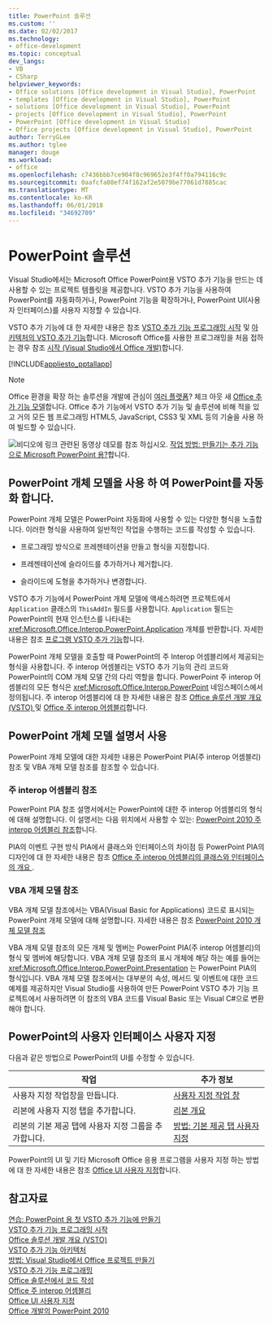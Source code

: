 ```yaml
---
title: PowerPoint 솔루션
ms.custom: ''
ms.date: 02/02/2017
ms.technology:
- office-development
ms.topic: conceptual
dev_langs:
- VB
- CSharp
helpviewer_keywords:
- Office solutions [Office development in Visual Studio], PowerPoint
- templates [Office development in Visual Studio], PowerPoint
- solutions [Office development in Visual Studio], PowerPoint
- projects [Office development in Visual Studio], PowerPoint
- PowerPoint [Office development in Visual Studio]
- Office projects [Office development in Visual Studio], PowerPoint
author: TerryGLee
ms.author: tglee
manager: douge
ms.workload:
- office
ms.openlocfilehash: c7436bbb7ce904f8c969652e3f4ff0a794116c9c
ms.sourcegitcommit: 0aafcfa08ef74f162af2e5079be77061d7885cac
ms.translationtype: MT
ms.contentlocale: ko-KR
ms.lasthandoff: 06/01/2018
ms.locfileid: "34692709"
---
```

# <a name="powerpoint-solutions"></a>PowerPoint 솔루션
  Visual Studio에서는 Microsoft Office PowerPoint용 VSTO 추가 기능을 만드는 데 사용할 수 있는 프로젝트 템플릿을 제공합니다. VSTO 추가 기능을 사용하여 PowerPoint를 자동화하거나, PowerPoint 기능을 확장하거나, PowerPoint UI(사용자 인터페이스)를 사용자 지정할 수 있습니다.  
  
 VSTO 추가 기능에 대 한 자세한 내용은 참조 [VSTO 추가 기능 프로그래밍 시작](../vsto/getting-started-programming-vsto-add-ins.md) 및 [아키텍처의 VSTO 추가 기능](../vsto/architecture-of-vsto-add-ins.md)합니다. Microsoft Office를 사용한 프로그래밍을 처음 접하는 경우 참조 [시작 &#40;Visual Studio에서 Office 개발&#41;](../vsto/getting-started-office-development-in-visual-studio.md)합니다.  
  
 [!INCLUDE[appliesto_pptallapp](../vsto/includes/appliesto-pptallapp-md.md)]  
  
> [!NOTE]  
>  Office 환경을 확장 하는 솔루션을 개발에 관심이 [여러 플랫폼](https://dev.office.com/add-in-availability)? 체크 아웃 새 [Office 추가 기능 모델](https://dev.office.com/docs/add-ins/overview/office-add-ins)합니다. Office 추가 기능에서 VSTO 추가 기능 및 솔루션에 비해 적을 있고 거의 모든 웹 프로그래밍 HTML5, JavaScript, CSS3 및 XML 등의 기술을 사용 하 여 빌드할 수 있습니다.  
  
 ![비디오에 링크](../vsto/media/playvideo.gif "비디오에 링크") 관련된 동영상 데모를 참조 하십시오. [작업 방법: 만들기는 추가 기능으로 Microsoft PowerPoint 용?](http://go.microsoft.com/fwlink/?LinkId=132767)합니다.  
  
## <a name="automate-powerpoint-by-using-the-powerpoint-object-model"></a>PowerPoint 개체 모델을 사용 하 여 PowerPoint를 자동화 합니다.  
 PowerPoint 개체 모델은 PowerPoint 자동화에 사용할 수 있는 다양한 형식을 노출합니다. 이러한 형식을 사용하여 일반적인 작업을 수행하는 코드를 작성할 수 있습니다.  
  
-   프로그래밍 방식으로 프레젠테이션을 만들고 형식을 지정합니다.  
  
-   프레젠테이션에 슬라이드를 추가하거나 제거합니다.  
  
-   슬라이드에 도형을 추가하거나 변경합니다.  
  
 VSTO 추가 기능에서 PowerPoint 개체 모델에 액세스하려면 프로젝트에서 `Application` 클래스의 `ThisAddIn` 필드를 사용합니다. `Application` 필드는 PowerPoint의 현재 인스턴스를 나타내는 <xref:Microsoft.Office.Interop.PowerPoint.Application> 개체를 반환합니다. 자세한 내용은 참조 [프로그램 VSTO 추가 기능](../vsto/programming-vsto-add-ins.md)합니다.  
  
 PowerPoint 개체 모델을 호출할 때 PowerPoint의 주 Interop 어셈블리에서 제공되는 형식을 사용합니다. 주 interop 어셈블리는 VSTO 추가 기능의 관리 코드와 PowerPoint의 COM 개체 모델 간의 다리 역할을 합니다. PowerPoint 주 interop 어셈블리의 모든 형식은 <xref:Microsoft.Office.Interop.PowerPoint> 네임스페이스에서 정의됩니다. 주 interop 어셈블리에 대 한 자세한 내용은 참조 [Office 솔루션 개발 개요 &#40;VSTO&#41; ](../vsto/office-solutions-development-overview-vsto.md) 및 [Office 주 interop 어셈블리](../vsto/office-primary-interop-assemblies.md)합니다.  
  
##  <a name="WordOMDocumentation"></a> PowerPoint 개체 모델 설명서 사용  
 PowerPoint 개체 모델에 대한 자세한 내용은 PowerPoint PIA(주 interop 어셈블리) 참조 및 VBA 개체 모델 참조를 참조할 수 있습니다.  
  
### <a name="primary-interop-assembly-reference"></a>주 interop 어셈블리 참조  
 PowerPoint PIA 참조 설명서에서는 PowerPoint에 대한 주 interop 어셈블리의 형식에 대해 설명합니다. 이 설명서는 다음 위치에서 사용할 수 있는: [PowerPoint 2010 주 interop 어셈블리 참조](http://go.microsoft.com/fwlink/?LinkId=189588)합니다.  
  
 PIA의 이벤트 구현 방식 PIA에서 클래스와 인터페이스의 차이점 등 PowerPoint PIA의 디자인에 대 한 자세한 내용은 참조 [Office 주 interop 어셈블리의 클래스와 인터페이스의 개요 ](http://go.microsoft.com/fwlink/?LinkId=199885).  
  
### <a name="vba-object-model-reference"></a>VBA 개체 모델 참조  
 VBA 개체 모델 참조에서는 VBA(Visual Basic for Applications) 코드로 표시되는 PowerPoint 개체 모델에 대해 설명합니다. 자세한 내용은 참조 [PowerPoint 2010 개체 모델 참조](http://go.microsoft.com/fwlink/?LinkId=199770)  
  
 VBA 개체 모델 참조의 모든 개체 및 멤버는 PowerPoint PIA(주 interop 어셈블리)의 형식 및 멤버에 해당합니다. VBA 개체 모델 참조의 표시 개체에 해당 하는 예를 들어는 <xref:Microsoft.Office.Interop.PowerPoint.Presentation> 는 PowerPoint PIA의 형식입니다. VBA 개체 모델 참조에서는 대부분의 속성, 메서드 및 이벤트에 대한 코드 예제를 제공하지만 Visual Studio를 사용하여 만든 PowerPoint VSTO 추가 기능 프로젝트에서 사용하려면 이 참조의 VBA 코드를 Visual Basic 또는 Visual C#으로 변환해야 합니다.  
  
## <a name="customize-the-user-interface-of-powerpoint"></a>PowerPoint의 사용자 인터페이스 사용자 지정  
 다음과 같은 방법으로 PowerPoint의 UI를 수정할 수 있습니다.  
  
|작업|추가 정보|  
|----------|--------------------------|  
|사용자 지정 작업창을 만듭니다.|[사용자 지정 작업 창](../vsto/custom-task-panes.md)|  
|리본에 사용자 지정 탭을 추가합니다.|[리본 개요](../vsto/ribbon-overview.md)|  
|리본의 기본 제공 탭에 사용자 지정 그룹을 추가합니다.|[방법: 기본 제공 탭 사용자 지정](../vsto/how-to-customize-a-built-in-tab.md)|  
  
 PowerPoint의 UI 및 기타 Microsoft Office 응용 프로그램을 사용자 지정 하는 방법에 대 한 자세한 내용은 참조 [Office UI 사용자 지정](../vsto/office-ui-customization.md)합니다.  
  
## <a name="see-also"></a>참고자료  
 [연습: PowerPoint 용 첫 VSTO 추가 기능에 만들기](../vsto/walkthrough-creating-your-first-vsto-add-in-for-powerpoint.md)   
 [VSTO 추가 기능 프로그래밍 시작](../vsto/getting-started-programming-vsto-add-ins.md)   
 [Office 솔루션 개발 개요 &#40;VSTO&#41;](../vsto/office-solutions-development-overview-vsto.md)   
 [VSTO 추가 기능 아키텍처](../vsto/architecture-of-vsto-add-ins.md)   
 [방법: Visual Studio에서 Office 프로젝트 만들기](../vsto/how-to-create-office-projects-in-visual-studio.md)   
 [VSTO 추가 기능 프로그래밍](../vsto/programming-vsto-add-ins.md)   
 [Office 솔루션에서 코드 작성](../vsto/writing-code-in-office-solutions.md)   
 [Office 주 interop 어셈블리](../vsto/office-primary-interop-assemblies.md)   
 [Office UI 사용자 지정](../vsto/office-ui-customization.md)   
 [Office 개발의 PowerPoint 2010](http://go.microsoft.com/fwlink/?LinkId=199015)  
  
  